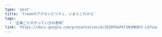 ```yaml
---
type: 'post'
title: 'freeeのアクセシビリティ、いまとこれから'
tags:
  - '企業ごとのやっていきの表明'
link: 'https://docs.google.com/presentation/d/1D2DP0aP4l5N3MKNtt-LbfLeAEexkXYs4snC8vmzur3o/edit?usp=sharing'
---
```

